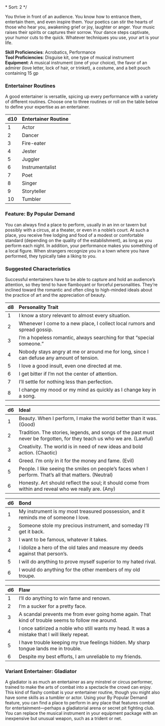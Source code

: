\* 
Sort: 2 
*/

You thrive in front of an audience. You know how to entrance them, entertain them, and even inspire them. Your poetics can stir the hearts of those who hear you, awakening grief or joy, laughter or anger. Your music raises their spirits or captures their sorrow. Your dance steps captivate, your humor cuts to the quick. Whatever techniques you use, your art is your life.

**Skill Proficiencies**: Acrobatics, Performance  
**Tool Proficiencies**: Disguise kit, one type of musical instrument  
**Equipment**: A musical instrument (one of your choice), the favor of an admirer (love letter, lock of hair, or trinket), a costume, and a belt pouch containing 15 gp

### Entertainer Routines

A good entertainer is versatile, spicing up every performance with a variety of different routines. Choose one to three routines or roll on the table below to define your expertise as an entertainer.

| **d10** | **Entertainer Routine** |
|:--------|:------------------------|
| 1       | Actor                   |
| 2       | Dancer                  |
| 3       | Fire-eater              |
| 4       | Jester                  |
| 5       | Juggler                 |
| 6       | Instrumentalist         |
| 7       | Poet                    |
| 8       | Singer                  |
| 9       | Storyteller             |
| 10      | Tumbler                 |

### Feature: By Popular Demand

You can always find a place to perform, usually in an inn or tavern but possibly with a circus, at a theater, or even in a noble’s court. At such a place, you receive free lodging and food of a modest or comfortable standard (depending on the quality of the establishment), as long as you perform each night. In addition, your performance makes you something of a local figure. When strangers recognize you in a town where you have performed, they typically take a liking to you.

### Suggested Characteristics

Successful entertainers have to be able to capture and hold an audience’s attention, so they tend to have flamboyant or forceful personalities. They’re inclined toward the romantic and often cling to high-minded ideals about the practice of art and the appreciation of beauty.

| **d8** | **Personality Trait**                                                                     |
|:-------|:------------------------------------------------------------------------------------------|
| 1      | I know a story relevant to almost every situation.                                        |
| 2      | Whenever I come to a new place, I collect local rumors and spread gossip.                 |
| 3      | I’m a hopeless romantic, always searching for that “special someone.”                     |
| 4      | Nobody stays angry at me or around me for long, since I can defuse any amount of tension. |
| 5      | I love a good insult, even one directed at me.                                            |
| 6      | I get bitter if I’m not the center of attention.                                          |
| 7      | I’ll settle for nothing less than perfection.                                             |
| 8      | I change my mood or my mind as quickly as I change key in a song.                         |

| **d6** | **Ideal**                                                                                                              |
|:-------|:-----------------------------------------------------------------------------------------------------------------------|
| 1      | Beauty. When I perform, I make the world better than it was. (Good)                                                    |
| 2      | Tradition. The stories, legends, and songs of the past must never be forgotten, for they teach us who we are. (Lawful) |
| 3      | Creativity. The world is in need of new ideas and bold action. (Chaotic)                                               |
| 4      | Greed. I’m only in it for the money and fame. (Evil)                                                                   |
| 5      | People. I like seeing the smiles on people’s faces when I perform. That’s all that matters. (Neutral)                  |
| 6      | Honesty. Art should reflect the soul; it should come from within and reveal who we really are. (Any)                   |

| **d6** | **Bond**                                                                            |
|:-------|:------------------------------------------------------------------------------------|
| 1      | My instrument is my most treasured possession, and it reminds me of someone I love. |
| 2      | Someone stole my precious instrument, and someday I’ll get it back.                 |
| 3      | I want to be famous, whatever it takes.                                             |
| 4      | I idolize a hero of the old tales and measure my deeds against that person’s.       |
| 5      | I will do anything to prove myself superior to my hated rival.                      |
| 6      | I would do anything for the other members of my old troupe.                         |

| **d6** | **Flaw**                                                                                          |
|:-------|:--------------------------------------------------------------------------------------------------|
| 1      | I’ll do anything to win fame and renown.                                                          |
| 2      | I’m a sucker for a pretty face.                                                                   |
| 3      | A scandal prevents me from ever going home again. That kind of trouble seems to follow me around. |
| 4      | I once satirized a noble who still wants my head. It was a mistake that I will likely repeat.     |
| 5      | I have trouble keeping my true feelings hidden. My sharp tongue lands me in trouble.              |
| 6      | Despite my best efforts, I am unreliable to my friends.                                           |

### Variant Entertainer: Gladiator

A gladiator is as much an entertainer as any minstrel or circus performer, trained to make the arts of combat into a spectacle the crowd can enjoy. This kind of flashy combat is your entertainer routine, though you might also have some skills as a tumbler or actor. Using your By Popular Demand feature, you can find a place to perform in any place that features combat for entertainment—perhaps a gladiatorial arena or secret pit fighting club. You can replace the musical instrument in your equipment package with an inexpensive but unusual weapon, such as a trident or net.
